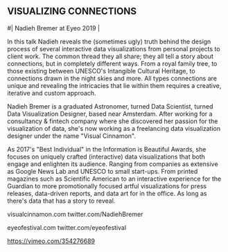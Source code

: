 ## VISUALIZING CONNECTIONS
#| Nadieh Bremer at Eyeo 2019 |

In this talk Nadieh reveals the (sometimes ugly) truth behind the design process of several interactive data visualizations from personal projects to client work. The common thread they all share; they all tell a story about connections, but in completely different ways. From a royal family tree, to those existing between UNESCO's Intangible Cultural Heritage, to connections drawn in the night skies and more. All types connections are unique and revealing the intricacies that lie within them requires a creative, iterative and custom approach. 

Nadieh Bremer is a graduated Astronomer, turned Data Scientist, turned Data Visualization Designer, based near Amsterdam. After working for a consultancy & fintech company where she discovered her passion for the visualization of data, she's now working as a freelancing data visualization designer under the name "Visual Cinnamon". 

As 2017's "Best Individual" in the Information is Beautiful Awards, she focuses on uniquely crafted (interactive) data visualizations that both engage and enlighten its audience. Ranging from companies as extensive as Google News Lab and UNESCO to small start-ups. From printed magazines such as Scientific American to an interactive experience for the Guardian to more promotionally focused artful visualizations for press releases, data-driven reports, and data art for in the office. As long as there's data that has a story to reveal. 

visualcinnamon.com
twitter.com/NadiehBremer

eyeofestival.com
twitter.com/eyeofestival

https://vimeo.com/354276689

